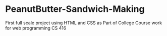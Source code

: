 # PeanutButter-Sandwich-Making
First full scale project using HTML and CSS as Part of College Course work
for web programming CS 416 
